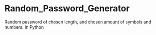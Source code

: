 # Random_Password_Generator
Random password of chosen length, and chosen amount of symbols and numbers. In Python
